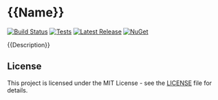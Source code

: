 # {{Name}}


[![Build Status](https://github.com/grovegs/{{Name}}/actions/workflows/release.yml/badge.svg)](https://github.com/grovegs/{{Name}}/actions/workflows/release.yml)
[![Tests](https://github.com/grovegs/{{Name}}/actions/workflows/tests.yml/badge.svg)](https://github.com/grovegs/{{Name}}/actions/workflows/tests.yml)
[![Latest Release](https://img.shields.io/github/v/release/grovegs/{{Name}})](https://github.com/grovegs/{{Name}}/releases/latest)
[![NuGet](https://img.shields.io/nuget/v/{{Author}}.{{Name}})](https://www.nuget.org/packages/{{Author}}.{{Name}})

{{Description}}

## License

This project is licensed under the MIT License - see the [LICENSE](LICENSE) file for details.
